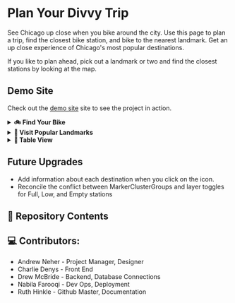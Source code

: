 # Plan Your Divvy Trip

See Chicago up close when you bike around the city. Use this page to plan a trip, find the closest bike station, and bike to the nearest landmark. 
Get an up close experience of Chicago's most popular destinations. 

If you like to plan ahead, pick out a landmark or two and find the closest stations by looking at the map. 

## Demo Site
Check out the [demo site](https://ruthhinkle.github.io/project-2/index.html) site to see the project in action.

<details> <summary markdown="span"><strong> 🚲 Find Your Bike</strong></summary>
  Stations are color-coded on the map to indicate how many bikes are availabe. Look first for Full Stations where you'll have your pick of bike. Low stations have less than 5 bikes available, so avoid them unless your party is small and you're very close! You can't pick up bikes at Empty Stations, but you can drop bikes off there when you are done!
</details>

<details> <summary markdown="span"><strong> 🗽 Visit Popular Landmarks</strong></summary>
    Keep an eye out for popular landmarks and even restaurants on the map! Each destination has a unique icon so you can find it on the map. 
</details>

<details> <summary markdown="span"><strong>🔎 Table View</strong></summary>
    Navigate to the table tab to search for a particular location to see the station capacity. 
</details>


## Future Upgrades
* Add information about each destination when you click on the icon. 
* Reconcile the conflict between MarkerClusterGroups and layer toggles for Full, Low, and Empty stations

## 📁 Repository Contents

## 💻 Contributors:
* Andrew Neher - Project Manager, Designer
* Charlie Denys - Front End
* Drew McBride - Backend, Database Connections
* Nabila Farooqi - Dev Ops, Deployment
* Ruth Hinkle - Github Master, Documentation
